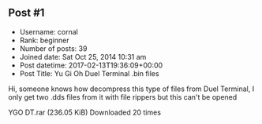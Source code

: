 ## Post #1
- Username: cornal
- Rank: beginner
- Number of posts: 39
- Joined date: Sat Oct 25, 2014 10:31 am
- Post datetime: 2017-02-13T19:36:09+00:00
- Post Title: Yu Gi Oh Duel Terminal .bin files

Hi, someone knows how decompress this type of files from Duel Terminal, I only get two .dds files from it with file rippers but this can't be opened


 YGO DT.rar
(236.05 KiB) Downloaded 20 times
